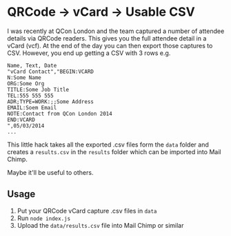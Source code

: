 # QRCode -> vCard -> Usable CSV

I was recently at QCon London and the team captured a number of attendee details via QRCode readers. This gives you the full attendee detail in a vCard (vcf). At the end of the day you can then export those captures to CSV. However, you end up getting a CSV with 3 rows e.g.

```
Name, Text, Date
"vCard Contact","BEGIN:VCARD
N:Some Name
ORG:Some Org
TITLE:Some Job Title
TEL:555 555 555
ADR;TYPE=WORK:;;Some Address
EMAIL:Soem Email
NOTE:Contact from QCon London 2014
END:VCARD
",05/03/2014
...
```

This little hack takes all the exported .csv files form the `data` folder and creates a `results.csv` in the `results` folder which can be imported into Mail Chimp.

Maybe it'll be useful to others.

## Usage

1. Put your QRCode vCard capture .csv files in `data`
2. Run `node index.js`
3. Upload the `data/results.csv` file into Mail Chimp or similar
